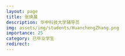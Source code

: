 ```yaml
---
layout: page
title: 张焕晨
description: 华中科技大学辅导员
img: assets/img/students/HuanchengZhang.png
importance: 25
category: 已毕业学生
redirect:
---
```

